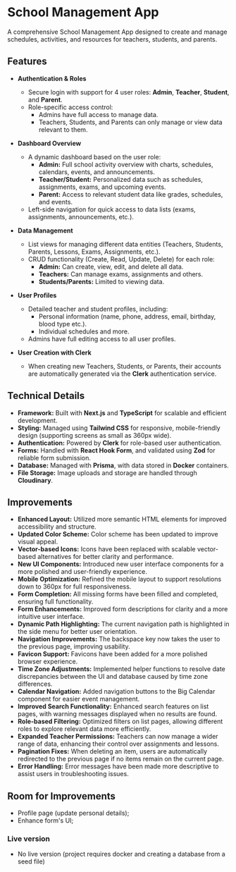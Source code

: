 # School Management App

A comprehensive School Management App designed to create and manage schedules, activities, and resources for teachers, students, and parents.

## Features

- **Authentication & Roles**

  - Secure login with support for 4 user roles: **Admin**, **Teacher**, **Student**, and **Parent**.
  - Role-specific access control:
    - Admins have full access to manage data.
    - Teachers, Students, and Parents can only manage or view data relevant to them.

- **Dashboard Overview**

  - A dynamic dashboard based on the user role:
    - **Admin:** Full school activity overview with charts, schedules, calendars, events, and announcements.
    - **Teacher/Student:** Personalized data such as schedules, assignments, exams, and upcoming events.
    - **Parent:** Access to relevant student data like grades, schedules, and events.
  - Left-side navigation for quick access to data lists (exams, assignments, announcements, etc.).

- **Data Management**

  - List views for managing different data entities (Teachers, Students, Parents, Lessons, Exams, Assignments, etc.).
  - CRUD functionality (Create, Read, Update, Delete) for each role:
    - **Admin:** Can create, view, edit, and delete all data.
    - **Teachers:** Can manage exams, assignments and others.
    - **Students/Parents:** Limited to viewing data.

- **User Profiles**

  - Detailed teacher and student profiles, including:
    - Personal information (name, phone, address, email, birthday, blood type etc.).
    - Individual schedules and more.
  - Admins have full editing access to all user profiles.

- **User Creation with Clerk**
  - When creating new Teachers, Students, or Parents, their accounts are automatically generated via the **Clerk** authentication service.

## Technical Details

- **Framework:** Built with **Next.js** and **TypeScript** for scalable and efficient development.
- **Styling:** Managed using **Tailwind CSS** for responsive, mobile-friendly design (supporting screens as small as 360px wide).
- **Authentication:** Powered by **Clerk** for role-based user authentication.
- **Forms:** Handled with **React Hook Form**, and validated using **Zod** for reliable form submission.
- **Database:** Managed with **Prisma**, with data stored in **Docker** containers.
- **File Storage:** Image uploads and storage are handled through **Cloudinary**.

## Improvements

- **Enhanced Layout:** Utilized more semantic HTML elements for improved accessibility and structure.
- **Updated Color Scheme:** Color scheme has been updated to improve visual appeal.
- **Vector-based Icons:** Icons have been replaced with scalable vector-based alternatives for better clarity and performance.
- **New UI Components:** Introduced new user interface components for a more polished and user-friendly experience.
- **Mobile Optimization:** Refined the mobile layout to support resolutions down to 360px for full responsiveness.
- **Form Completion:** All missing forms have been filled and completed, ensuring full functionality.
- **Form Enhancements:** Improved form descriptions for clarity and a more intuitive user interface.
- **Dynamic Path Highlighting:** The current navigation path is highlighted in the side menu for better user orientation.
- **Navigation Improvements:** The backspace key now takes the user to the previous page, improving usability.
- **Favicon Support:** Favicons have been added for a more polished browser experience.
- **Time Zone Adjustments:** Implemented helper functions to resolve date discrepancies between the UI and database caused by time zone differences.
- **Calendar Navigation:** Added navigation buttons to the Big Calendar component for easier event management.
- **Improved Search Functionality:** Enhanced search features on list pages, with warning messages displayed when no results are found.
- **Role-based Filtering:** Optimized filters on list pages, allowing different roles to explore relevant data more efficiently.
- **Expanded Teacher Permissions:** Teachers can now manage a wider range of data, enhancing their control over assignments and lessons.
- **Pagination Fixes:** When deleting an item, users are automatically redirected to the previous page if no items remain on the current page.
- **Error Handling:** Error messages have been made more descriptive to assist users in troubleshooting issues.

## Room for Improvements

- Profile page (update personal details);
- Enhance form's UI;

### Live version

- No live version (project requires docker and creating a database from a seed file)
